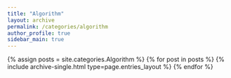 ```yaml
---
title: "Algorithm"
layout: archive
permalink: /categories/algorithm
author_profile: true
sidebar_main: true
---
```


{% assign posts = site.categories.Algorithm %}
{% for post in posts %}
{% include archive-single.html type=page.entries_layout %}
{% endfor %}
